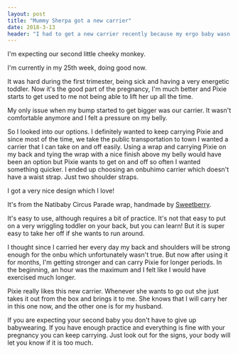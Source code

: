 ```yaml
---
layout: post
title: "Mummy Sherpa got a new carrier"
date: 2018-3-13
header: "I had to get a new carrier recently because my ergo baby wasn't comfy anymore with my bump. Yes, with my big bump ☺"
---
```

I'm expecting our second little cheeky monkey.

I'm currently in my 25th week, doing good now. 

It was hard during the first trimester, being sick and having a very energetic toddler. Now it's the good part of the pregnancy, I'm much better and Pixie starts to get used to me not being able to lift her up all the time. 

My only issue when my bump started to get bigger was our carrier. It wasn't comfortable anymore and I felt a pressure on my belly.

So I looked into our options. I definitely wanted to keep carrying Pixie and since most of the time, we take the public transportation to town I wanted a carrier that I can take on and off easily. Using a wrap and carrying Pixie on my back and tying the wrap with a nice finish above my belly would have been an option but Pixie wants to get on and off so often I wanted something quicker. 
I ended up choosing an onbuhimo carrier which doesn't have a waist strap. Just two shoulder straps.

I got a very nice design which I love!

It's from the Natibaby Circus Parade wrap, handmade by [Sweetberry](https://www.sweetberry.hu/en/).

It's easy to use, although requires a bit of practice. It's not that easy to put on a very wriggling toddler on your back, but you can learn! But it is super easy to take her off if she wants to run around.

I thought since I carried her every day my back and shoulders will be strong enough for the onbu which unfortunately wasn't true. But now after using it for months, I'm getting stronger and can carry Pixie for longer periods. In the beginning, an hour was the maximum and I felt like I would have exercised much longer.

Pixie really likes this new carrier. Whenever she wants to go out she just takes it out from the box and brings it to me. She knows that I will carry her in this one now, and the other one is for my husband.

If you are expecting your second baby you don't have to give up babywearing. If you have enough practice and everything is fine with your pregnancy you can keep carrying. Just look out for the signs, your body will let you know if it is too much.

